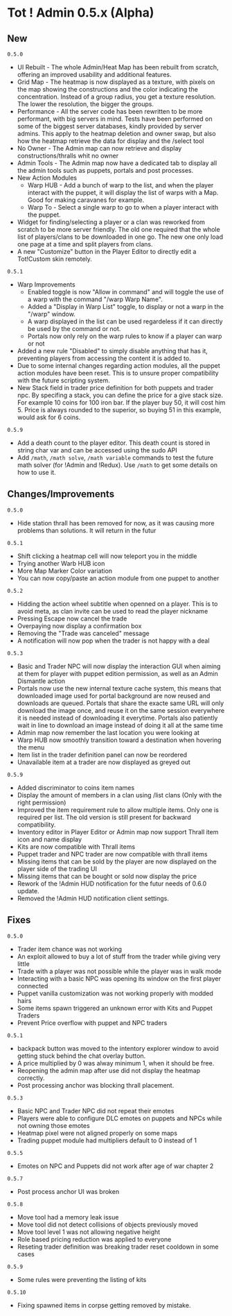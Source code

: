 # Tot ! Admin 0.5.x (Alpha)

## New
`0.5.0`
- UI Rebuilt - The whole Admin/Heat Map has been rebuilt from scratch, offering an improved usability and additional features.
- Grid Map - The heatmap is now displayed as a texture, with pixels on the map showing the constructions and the color indicating the concentration. Instead of a group radius, you get a texture resolution. The lower the resolution, the bigger the groups.
- Performance - All the server code has been rewritten to be more performant, with big servers in mind. Tests have been performed on some of the biggest server databases, kindly provided by server admins. This apply to the heatmap deletion and owner swap, but also how the heatmap retrieve the data for display and the /select tool
- No Owner - The Admin map can now retrieve and display constructions/thralls whit no owner
- Admin Tools - The Admin map now have a dedicated tab to display all the admin tools such as puppets, portals and post processes.
- New Action Modules
    - Warp HUB - Add a bunch of warp to the list, and when the player interact with the puppet, it will display the list of warps with a Map. Good for making caravanes for example.
    - Warp To - Select a single warp to go to when a player interact with the puppet.
- Widget for finding/selecting a player or a clan was reworked from scratch to be more server friendly. The old one required that the whole list of players/clans to be downloaded in one go. The new one only load one page at a time and split players from clans.
- A new "Customize" button in the Player Editor to directly edit a Tot!Custom skin remotely.

`0.5.1`
- Warp Improvements
    - Enabled toggle is now "Allow in command" and will toggle the use of a warp with the command "/warp Warp Name".
    - Added a "Display in Warp List" toggle, to display or not a warp in the "/warp" window.
    - A warp displayed in the list can be used regardeless if it can directly be used by the command or not.
    - Portals now only rely on the warp rules to know if a player can warp or not
- Added a new rule "Disabled" to simply disable anything that has it, preventing players from accessing the content it is added to.
- Due to some internal changes regarding action modules, all the puppet action modules have been reset. This is to unsure proper compatibility with the future scripting system.
- New Stack field in trader price definition for both puppets and trader npc. By specifing a stack, you can define the price for a give stack size. For example 10 coins for 100 iron bar. If the player buy 50, it will cost him 5. Price is always rounded to the superior, so buying 51 in this example, would ask for 6 coins.

`0.5.9`
- Add a death count to the player editor. This death count is stored in string char var and can be accessed using the sudo API
- Add `/math`, `/math solve`, `/math variable` commands to test the future math solver (for !Admin and !Redux). Use `/math` to get some details on how to use it. 

## Changes/Improvements
`0.5.0`
- Hide station thrall has been removed for now, as it was causing more problems than solutions. It will return in the futur

`0.5.1`
- Shift clicking a heatmap cell will now teleport you in the middle
- Trying another Warb HUB icon
- More Map Marker Color variation
- You can now copy/paste an action module from one puppet to another

`0.5.2`
- Hidding the action wheel subtitle when openned on a player. This is to avoid meta, as clan invite can be used to read the player nickname
- Pressing Escape now cancel the trade
- Overpaying now display a confirmation box
- Removing the "Trade was canceled" message
- A notification will now pop when the trader is not happy with a deal

`0.5.3`
- Basic and Trader NPC will now display the interaction GUI when aiming at them for player with puppet edition permission, as well as an Admin Dismantle action
- Portals now use the new internal texture cache system, this means that downloaded image used for portal background are now reused and downloads are queued. Portals that share the exacte same URL will only download the image once, and reuse it on the same session everywhere it is needed instead of downloading it everytime. Portals also patiently wait in line to download an image instead of doing it all at the same time
- Admin map now remember the last location you were looking at
- Warp HUB now smoothly transition toward a destination when hovering the menu
- Item list in the trader definition panel can now be reordered
- Unavailable item at a trader are now displayed as greyed out

`0.5.9`
- Added discriminator to coins item names
- Display the amount of members in a clan using /list clans (Only with the right permission)
- Improved the item requirement rule to allow multiple items. Only one is required per list. The old version is still present for backward compatibility.
- Inventory editor in Player Editor or Admin map now support Thrall item icon and name display
- Kits are now compatible with Thrall items
- Puppet trader and NPC trader are now compatible with thrall items
- Missing items that can be sold by the player are now displayed on the player side of the trading UI
- Missing items that can be bought or sold now display the price
- Rework of the !Admin HUD notification for the futur needs of 0.6.0 update.
- Removed the !Admin HUD notification client settings.

## Fixes

`0.5.0`
- Trader item chance was not working
- An exploit allowed to buy a lot of stuff from the trader while giving very little
- Trade with a player was not possible while the player was in walk mode
- Interacting with a basic NPC was opening its window on the first player connected
- Puppet vanilla customization was not working properly with modded hairs
- Some items spawn triggered an unknown error with Kits and Puppet Traders
- Prevent Price overflow with puppet and NPC traders

`0.5.1`
- backpack button was moved to the intentory explorer window to avoid getting stuck behind the chat overlay button.
- A price multiplied by 0 was alway minimum 1, when it should be free.
- Reopening the admin map after use did not display the heatmap correctly.
- Post processing anchor was blocking thrall placement.

`0.5.3`
- Basic NPC and Trader NPC did not repeat their emotes
- Players were able to configure DLC emotes on puppets and NPCs while not owning those emotes
- Heatmap pixel were not aligned properly on some maps
- Trading puppet module had multipliers default to 0 instead of 1

`0.5.5`
- Emotes on NPC and Puppets did not work after age of war chapter 2

`0.5.7`
- Post process anchor UI was broken

`0.5.8`
- Move tool had a memory leak issue
- Move tool did not detect collisions of objects previously moved
- Move tool level 1 was not allowing negative height
- Role based pricing reduction was applied to everyone
- Reseting trader definition was breaking trader reset cooldown in some cases

`0.5.9`
- Some rules were preventing the listing of kits

`0.5.10`
- Fixing spawned items in corpse getting removed by mistake.